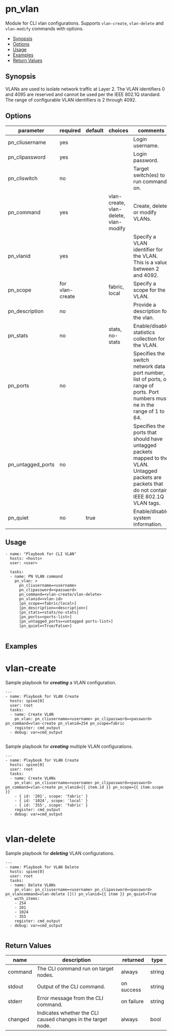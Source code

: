 # pn_vlan

 Module for CLI vlan configurations. Supports `vlan-create`, `vlan-delete` and `vlan-modify` commands with options. 

 - [Synopsis](#synopsis)
 - [Options](#options)
 - [Usage](#usage)
 - [Examples](#examples)
 - [Return Values](#return-values)

## Synopsis

  VLANs are used to isolate network traffic at Layer 2. The VLAN identifiers 0 and 4095 are reserved and cannot be used per the IEEE 802.1Q standard. The range of configurable VLAN identifiers is 2 through 4092.
  
## Options

| parameter       | required       | default      |choices       |comments                                                    |
|-----------------|----------------|--------------|--------------|------------------------------------------------------------|
| pn_cliusername  | yes            |              |              | Login username.                                            |
| pn_clipassword  | yes            |              |              | Login password.                                            |
| pn_cliswitch    | no             |              |              | Target switch(es) to run command on.                       |
| pn_command      | yes            |              | vlan-create, vlan-delete, vlan-modify | Create, delete or modify VLANs.   |
| pn_vlanid       | yes            |              |              | Specify a VLAN identifier for the VLAN. This is a value between 2 and 4092.|
| pn_scope        | for vlan-create|              | fabric, local| Specify a scope for the VLAN.                              |
| pn_description  | no             |              |              | Provide a description for the vlan.                        |
| pn_stats        | no             |              | stats, no-stats| Enable/disable statistics collection for the VLAN.       |
| pn_ports        | no             |              |              | Specifies the switch network data port number, list of ports, or range of ports. Port numbers must ne in the range of 1 to 64.|
| pn_untagged_ports| no            |              |              | Specifies the ports that should have untagged packets mapped to the VLAN. Untagged packets are packets that do not contain IEEE 802.1Q VLAN tags.|
| pn_quiet        | no             | true         |              | Enable/disable system information.                         |


## Usage

```
- name: "Playbook for CLI VLAN"
  hosts: <hosts>
  user: <user>
  
  tasks:
  - name: PN VLAN command
    pn_vlan: >
      pn_cliusername=<username>
      pn_clipassword=<password>
      pn_command=<vlan-create/vlan-delete> 
      pn_vlanid=<vlan-id> 
      [pn_scope=<fabric/local>] 
      [pn_description=<description>] 
      [pn_stats=<stats/no-stats] 
      [pn_ports=<ports-list>] 
      [pn_untagged_ports=<untagged ports-list>] 
      [pn_quiet=<True/False>]
  
```

## Examples

# vlan-create
Sample playbook for **_creating_** a VLAN configuration.

```
---
- name: Playbook for VLAN Create
  hosts: spine[0]
  user: root
  tasks:
  - name: Create VLAN
    pn_vlan: pn_cliusername=<username> pn_clipassword=<password> pn_command=vlan-create pn_vlanid=254 pn_scope=fabric
    register: cmd_output
  - debug: var=cmd_output
  
```

Sample playbook for **_creating_** multiple VLAN configurations.
```
---
- name: Playbook for VLAN Create
  hosts: spine[0]
  user: root
  tasks:
  - name: Create VLANs 
    pn_vlan: pn_cliusername=<username> pn_clipassword=<password> pn_command=vlan-create pn_vlanid={{ item.id }} pn_scope={{ item.scope }}
    - { id: '201', scope: 'fabric' }
    - { id: '1024', scope: 'local' }
    - { id: '355', scope: 'fabric' }
    register: cmd_output
  - debug: var=cmd_output
  
```

# vlan-delete
Sample playbook for **_deleting_** VLAN configurations.

```
---
- name: Playbook for VLAN Delete
  hosts: spine[0]
  user: root
  tasks:
  - name: Delete VLANs
    pn_vlan: pn_cliusername=<username> pn_clipassword=<password> pn_vlancommand=vlan-delete []() pn_vlanid={{ item }} pn_quiet=True 
    with_items:
    - 254
    - 201
    - 1024
    - 355
    register: cmd_output
  - debug: var=cmd_output
  
```

## Return Values

| name | description | returned | type |
|--------|------------|----------|---------|
| command | The CLI command run on target nodes. | always | string |
| stdout | Output of the CLI command. | on success | string |
| stderr | Error message from the CLI command. | on failure | string |
| changed | Indicates whether the CLI caused changes in the target node.| always | bool |
